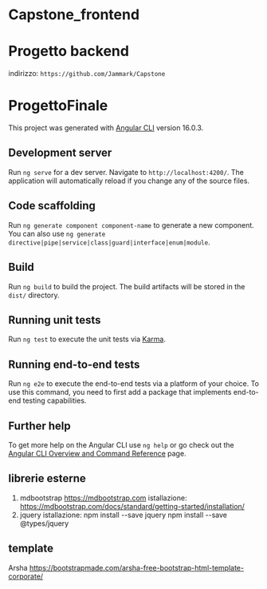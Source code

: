 # Capstone_frontend

# Progetto backend

indirizzo: `https://github.com/Jammark/Capstone`

# ProgettoFinale

This project was generated with [Angular CLI](https://github.com/angular/angular-cli) version 16.0.3.

## Development server

Run `ng serve` for a dev server. Navigate to `http://localhost:4200/`. The application will automatically reload if you change any of the source files.

## Code scaffolding

Run `ng generate component component-name` to generate a new component. You can also use `ng generate directive|pipe|service|class|guard|interface|enum|module`.

## Build

Run `ng build` to build the project. The build artifacts will be stored in the `dist/` directory.

## Running unit tests

Run `ng test` to execute the unit tests via [Karma](https://karma-runner.github.io).

## Running end-to-end tests

Run `ng e2e` to execute the end-to-end tests via a platform of your choice. To use this command, you need to first add a package that implements end-to-end testing capabilities.

## Further help

To get more help on the Angular CLI use `ng help` or go check out the [Angular CLI Overview and Command Reference](https://angular.io/cli) page.

## librerie esterne

1. mdbootstrap https://mdbootstrap.com
        istallazione: https://mdbootstrap.com/docs/standard/getting-started/installation/
2. jquery
        istallazione:   npm install --save jquery
                        npm install --save @types/jquery

## template
 Arsha https://bootstrapmade.com/arsha-free-bootstrap-html-template-corporate/
